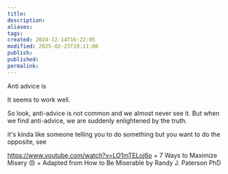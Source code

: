 ```yaml
---
title: 
description: 
aliases: 
tags: 
created: 2024-12-14T16:22:05
modified: 2025-02-23T19:11:06
publish: 
published: 
permalink: 
---
```


Anti advice is 

It seems to work well.

So look, anti-advice is not common and we almost never see it. But when we find anti-advice, we are suddenly enlightened by the truth.

it's kinda like someone telling you to do something but you want to do the opposite, see



https://www.youtube.com/watch?v=LO1mTELoj6o + 7 Ways to Maximize Misery 😞 + Adapted from How to Be Miserable by Randy J. Paterson PhD
